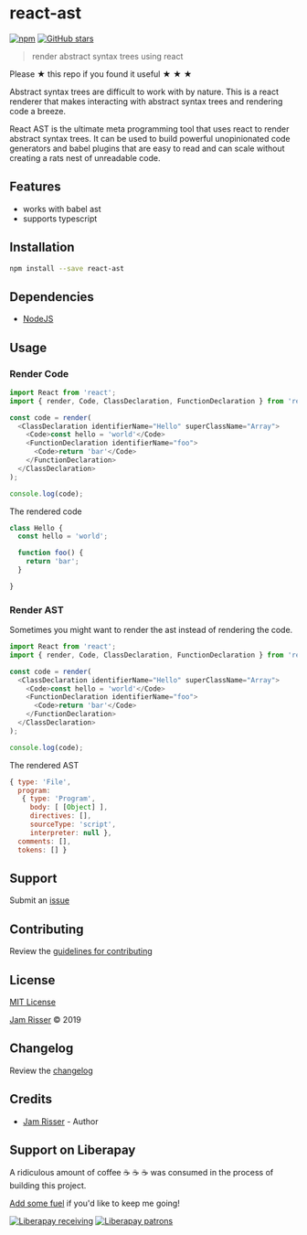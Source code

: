 # react-ast

[![npm](https://img.shields.io/npm/v/react-ast.svg?style=flat-square)](https://www.npmjs.com/package/react-ast)
[![GitHub stars](https://img.shields.io/github/stars/codejamninja/react-ast.svg?style=social&label=Stars)](https://github.com/codejamninja/react-ast)

> render abstract syntax trees using react

Please ★ this repo if you found it useful ★ ★ ★

Abstract syntax trees are difficult to work with by nature. This is a react renderer
that makes interacting with abstract syntax trees and rendering code a breeze.

React AST is the ultimate meta programming tool that uses react to render abstract
syntax trees. It can be used to build powerful unopinionated code generators and babel
plugins that are easy to read and can scale without creating a rats nest of unreadable
code.

## Features

- works with babel ast
- supports typescript

## Installation

```sh
npm install --save react-ast
```

## Dependencies

- [NodeJS](https://nodejs.org)

## Usage

### Render Code

```ts
import React from 'react';
import { render, Code, ClassDeclaration, FunctionDeclaration } from 'react-ast';

const code = render(
  <ClassDeclaration identifierName="Hello" superClassName="Array">
    <Code>const hello = 'world'</Code>
    <FunctionDeclaration identifierName="foo">
      <Code>return 'bar'</Code>
    </FunctionDeclaration>
  </ClassDeclaration>
);

console.log(code);
```

The rendered code

```js
class Hello {
  const hello = 'world';

  function foo() {
    return 'bar';
  }

}
```

### Render AST

Sometimes you might want to render the ast instead of
rendering the code.

```ts
import React from 'react';
import { render, Code, ClassDeclaration, FunctionDeclaration } from 'react-ast';

const code = render(
  <ClassDeclaration identifierName="Hello" superClassName="Array">
    <Code>const hello = 'world'</Code>
    <FunctionDeclaration identifierName="foo">
      <Code>return 'bar'</Code>
    </FunctionDeclaration>
  </ClassDeclaration>
);

console.log(code);
```

The rendered AST

```js
{ type: 'File',
  program:
   { type: 'Program',
     body: [ [Object] ],
     directives: [],
     sourceType: 'script',
     interpreter: null },
  comments: [],
  tokens: [] }
```

## Support

Submit an [issue](https://github.com/codejamninja/react-ast/issues/new)

## Contributing

Review the [guidelines for contributing](https://github.com/codejamninja/react-ast/blob/master/CONTRIBUTING.md)

## License

[MIT License](https://github.com/codejamninja/react-ast/blob/master/LICENSE)

[Jam Risser](https://codejam.ninja) © 2019

## Changelog

Review the [changelog](https://github.com/codejamninja/react-ast/blob/master/CHANGELOG.md)

## Credits

- [Jam Risser](https://codejam.ninja) - Author

## Support on Liberapay

A ridiculous amount of coffee ☕ ☕ ☕ was consumed in the process of building this project.

[Add some fuel](https://liberapay.com/codejamninja/donate) if you'd like to keep me going!

[![Liberapay receiving](https://img.shields.io/liberapay/receives/codejamninja.svg?style=flat-square)](https://liberapay.com/codejamninja/donate)
[![Liberapay patrons](https://img.shields.io/liberapay/patrons/codejamninja.svg?style=flat-square)](https://liberapay.com/codejamninja/donate)
